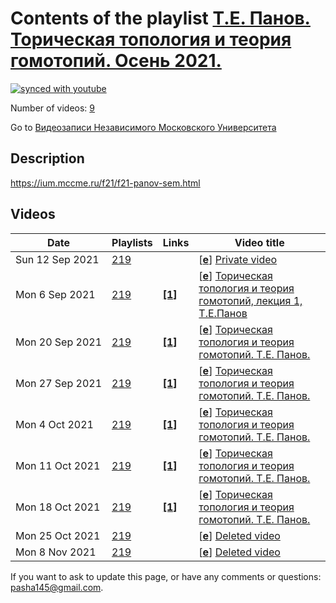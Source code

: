 # Contents of the playlist [Т.Е. Панов. Торическая топология и теория гомотопий. Осень 2021.](https://www.youtube.com/playlist?list=PLp9ABVh6_x4Gc5BggNSshz5iad-nPx9Cv)

[![synced with youtube](https://img.shields.io/github/last-commit/mathphysschool/mathphysschool.github.io/autoupdate1?label=synced%20with%20youtube)](https://github.com/mathphysschool/mathphysschool.github.io/commits/autoupdate1)

Number of videos: [9](#videos)

Go to [Видеозаписи Независимого Московского Университета](../README.md)

## Description

<https://ium.mccme.ru/f21/f21-panov-sem.html>

## Videos

|Date|Playlists|Links|Video title|
|---|---|---|---|
| Sun&nbsp;12&nbsp;Sep&nbsp;2021 | [219](../playlists/219 "Т.Е. Панов. Торическая топология и теория гомотопий. Осень 2021.") |  | [[**e**](https://studio.youtube.com/video/bLjFLQkIObU/edit "Edit")] [Private video](https://www.youtube.com/watch?v=bLjFLQkIObU&list=PLp9ABVh6_x4Gc5BggNSshz5iad-nPx9Cv "This video is private.") |
| Mon&nbsp;6&nbsp;Sep&nbsp;2021 | [219](../playlists/219 "Т.Е. Панов. Торическая топология и теория гомотопий. Осень 2021.") | [**[1]**](https://ium.mccme.ru/f21/f21-panov-sem.html) | [[**e**](https://studio.youtube.com/video/pqCqyuP9yMk/edit "Edit")] [Торическая топология и теория гомотопий, лекция 1, Т.Е.Панов](https://www.youtube.com/watch?v=pqCqyuP9yMk&list=PLp9ABVh6_x4Gc5BggNSshz5iad-nPx9Cv "https://ium.mccme.ru/f21/f21-panov-sem.html") |
| Mon&nbsp;20&nbsp;Sep&nbsp;2021 | [219](../playlists/219 "Т.Е. Панов. Торическая топология и теория гомотопий. Осень 2021.") | [**[1]**](https://ium.mccme.ru/f21/f21-panov-sem.html) | [[**e**](https://studio.youtube.com/video/IrYShNJgQaE/edit "Edit")] [Торическая топология и теория гомотопий. Т.Е. Панов.](https://www.youtube.com/watch?v=IrYShNJgQaE&list=PLp9ABVh6_x4Gc5BggNSshz5iad-nPx9Cv "Спецсеминар для 3-5 курсов.&#013;Страница курса: &#013;&#013;https://ium.mccme.ru/f21/f21-panov-sem.html") |
| Mon&nbsp;27&nbsp;Sep&nbsp;2021 | [219](../playlists/219 "Т.Е. Панов. Торическая топология и теория гомотопий. Осень 2021.") | [**[1]**](https://ium.mccme.ru/f21/f21-panov-sem.html) | [[**e**](https://studio.youtube.com/video/qitQrWA4aZA/edit "Edit")] [Торическая топология и теория гомотопий. Т.Е. Панов.](https://www.youtube.com/watch?v=qitQrWA4aZA&list=PLp9ABVh6_x4Gc5BggNSshz5iad-nPx9Cv "Спецсеминар для 3-5 курсов.&#013;Страница курса: &#013;&#013;https://ium.mccme.ru/f21/f21-panov-sem.html") |
| Mon&nbsp;4&nbsp;Oct&nbsp;2021 | [219](../playlists/219 "Т.Е. Панов. Торическая топология и теория гомотопий. Осень 2021.") | [**[1]**](https://ium.mccme.ru/f21/f21-panov-sem.html) | [[**e**](https://studio.youtube.com/video/xzfjW8sfm-s/edit "Edit")] [Торическая топология и теория гомотопий. Т.Е. Панов.](https://www.youtube.com/watch?v=xzfjW8sfm-s&list=PLp9ABVh6_x4Gc5BggNSshz5iad-nPx9Cv "Спецсеминар для 3-5 курсов.&#013;Страница курса: &#013;&#013;https://ium.mccme.ru/f21/f21-panov-sem.html") |
| Mon&nbsp;11&nbsp;Oct&nbsp;2021 | [219](../playlists/219 "Т.Е. Панов. Торическая топология и теория гомотопий. Осень 2021.") | [**[1]**](https://ium.mccme.ru/f21/f21-panov-sem.html) | [[**e**](https://studio.youtube.com/video/kc64l-bCROc/edit "Edit")] [Торическая топология и теория гомотопий. Т.Е. Панов.](https://www.youtube.com/watch?v=kc64l-bCROc&list=PLp9ABVh6_x4Gc5BggNSshz5iad-nPx9Cv "Спецсеминар для 3-5 курсов.&#013;Страница курса: &#013;&#013;https://ium.mccme.ru/f21/f21-panov-sem.html") |
| Mon&nbsp;18&nbsp;Oct&nbsp;2021 | [219](../playlists/219 "Т.Е. Панов. Торическая топология и теория гомотопий. Осень 2021.") | [**[1]**](https://ium.mccme.ru/f21/f21-panov-sem.html) | [[**e**](https://studio.youtube.com/video/JtIoCBjX3VM/edit "Edit")] [Торическая топология и теория гомотопий. Т.Е. Панов.](https://www.youtube.com/watch?v=JtIoCBjX3VM&list=PLp9ABVh6_x4Gc5BggNSshz5iad-nPx9Cv "Спецсеминар для 3-5 курсов.&#013;Страница курса: &#013;&#013;https://ium.mccme.ru/f21/f21-panov-sem.html") |
| Mon&nbsp;25&nbsp;Oct&nbsp;2021 | [219](../playlists/219 "Т.Е. Панов. Торическая топология и теория гомотопий. Осень 2021.") |  | [[**e**](https://studio.youtube.com/video/50m-dEHJVK0/edit "Edit")] [Deleted video](https://www.youtube.com/watch?v=50m-dEHJVK0&list=PLp9ABVh6_x4Gc5BggNSshz5iad-nPx9Cv "This video is unavailable.") |
| Mon&nbsp;8&nbsp;Nov&nbsp;2021 | [219](../playlists/219 "Т.Е. Панов. Торическая топология и теория гомотопий. Осень 2021.") |  | [[**e**](https://studio.youtube.com/video/yBJk0A8cZV4/edit "Edit")] [Deleted video](https://www.youtube.com/watch?v=yBJk0A8cZV4&list=PLp9ABVh6_x4Gc5BggNSshz5iad-nPx9Cv "This video is unavailable.") |


 If you want to ask to update this page, or have any comments or questions: <pasha145@gmail.com>.